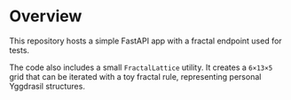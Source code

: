 # Overview

This repository hosts a simple FastAPI app with a fractal endpoint used for tests.

The code also includes a small `FractalLattice` utility. It creates a `6×13×5`
grid that can be iterated with a toy fractal rule, representing personal
Yggdrasil structures.
